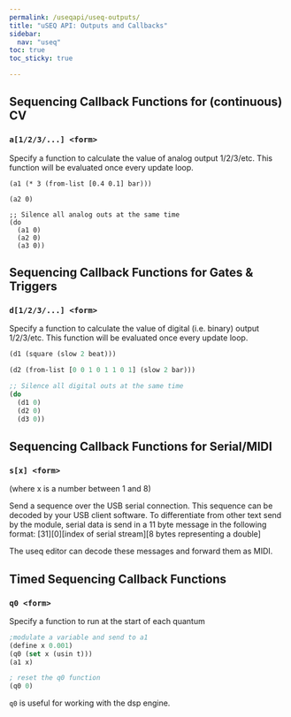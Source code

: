 ```yaml
---
permalink: /useqapi/useq-outputs/
title: "uSEQ API: Outputs and Callbacks"
sidebar:
  nav: "useq"
toc: true
toc_sticky: true

---
```


## Sequencing Callback Functions for (continuous) CV

### `a[1/2/3/...] <form>`

Specify a function to calculate the value of analog output 1/2/3/etc. This function will be evaluated once every update loop.

```
(a1 (* 3 (from-list [0.4 0.1] bar)))
```
```
(a2 0)
```
```
;; Silence all analog outs at the same time
(do 
  (a1 0)
  (a2 0)
  (a3 0))

```

## Sequencing Callback Functions for Gates & Triggers

### `d[1/2/3/...] <form>`

Specify a function to calculate the value of digital (i.e. binary) output 1/2/3/etc. This function will be evaluated once every update loop.

``` clojure
(d1 (square (slow 2 beat)))
```
``` clojure
(d2 (from-list [0 0 1 0 1 1 0 1] (slow 2 bar)))
```
``` clojure
;; Silence all digital outs at the same time
(do 
  (d1 0)
  (d2 0)
  (d3 0))

```

## Sequencing Callback Functions for Serial/MIDI

### `s[x] <form>`

(where x is a number between 1 and 8)

Send a sequence over the USB serial connection.  This sequence can be decoded by your USB client software.  To differentiate from other text send by the module, serial data is send in a 11 byte message in the following format:
[31][0][index of serial stream][8 bytes representing a double]

The useq editor can decode these messages and forward them as MIDI.


## Timed Sequencing Callback Functions

### `q0 <form>`

Specify a function to run at the start of each quantum


``` clojure
;modulate a variable and send to a1
(define x 0.001)
(q0 (set x (usin t)))
(a1 x)
```

``` clojure
; reset the q0 function
(q0 0)
```

```q0``` is useful for working with the dsp engine.
